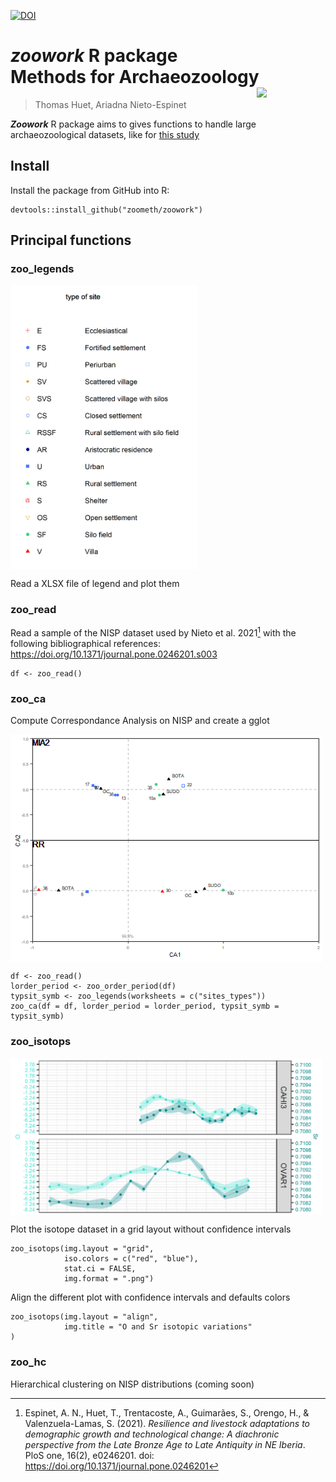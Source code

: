 [![DOI](https://zenodo.org/badge/394916563.svg)](https://zenodo.org/badge/latestdoi/394916563)

# ***zoowork*** R package <br> Methods for Archaeozoology <img src="https://github.com/zoometh/thomashuet.github.io/blob/main/img/prj_zoowork.png" align="right" width="110"/>
> Thomas Huet, Ariadna Nieto-Espinet

***Zoowork*** R package aims to gives functions to handle large archaeozoological datasets, like for [this study](https://journals.plos.org/plosone/article?id=10.1371/journal.pone.0246201)

## Install

Install the package from GitHub into R:

```
devtools::install_github("zoometh/zoowork")
```

## Principal functions

### zoo_legends

<img src="www/legend_sites_types.png" align="center" width="300"/>

Read a XLSX file of legend and plot them

### zoo_read

Read a sample of the NISP dataset used by Nieto et al. 2021[^1] with the following bibliographical references: https://doi.org/10.1371/journal.pone.0246201.s003

```
df <- zoo_read()
```

### zoo_ca

Compute Correspondance Analysis on NISP and create a gglot

<img src="www/ca.png" align="center" width="500"/>

```
df <- zoo_read()
lorder_period <- zoo_order_period(df)
typsit_symb <- zoo_legends(worksheets = c("sites_types"))
zoo_ca(df = df, lorder_period = lorder_period, typsit_symb = typsit_symb)
```

### zoo_isotops

<img src="www/align.png" align="center" width="500"/>

Plot the isotope dataset in a grid layout without confidence intervals

```
zoo_isotops(img.layout = "grid",
            iso.colors = c("red", "blue"),
            stat.ci = FALSE,
            img.format = ".png")
```

Align the different plot with confidence intervals and defaults colors

```
zoo_isotops(img.layout = "align",
            img.title = "O and Sr isotopic variations"
)
```

### zoo_hc

Hierarchical clustering on NISP distributions (coming soon)

[^1]: Espinet, A. N., Huet, T., Trentacoste, A., Guimarães, S., Orengo, H., & Valenzuela-Lamas, S. (2021). *Resilience and livestock adaptations to demographic growth and technological change: A diachronic perspective from the Late Bronze Age to Late Antiquity in NE Iberia*. PloS one, 16(2), e0246201. doi: https://doi.org/10.1371/journal.pone.0246201